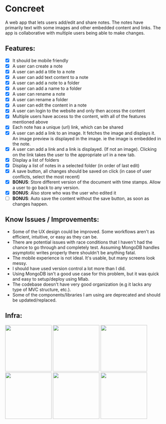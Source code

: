 # Concreet

A web app that lets users add/edit and share notes. The notes have primarily text with some images and other embedded content and links. The app is collaborative with multiple users being able to make changes.

## Features:
- [x] It should be mobile friendly
- [x] A user can create a note
- [x] A user can add a title to a note
- [x] A user can add text content to a note
- [x] A user can add a note to a folder
- [x] A user can add a name to a folder
- [x] A user can rename a note
- [x] A user can rename a folder
- [x] A user can edit the content in a note
- [x] A user can login to the website and only then access the content
- [x] Multiple users have access to the content, with all of the features mentioned above
- [x] Each note has a unique (url) link, which can be shared
- [x] A user can add a link to an image. It fetches the image and displays it. An image preview is displayed in the image. ie the image is embedded in the note.
- [x] A user can add a link and a link is displayed. (If not an image). Clicking on the link takes the user to the appropriate url in a new tab.
- [x] Display a list of folders
- [x] Display a list of notes in a selected folder (in order of last edit)
- [x] A save button, all changes should be saved on click (in case of user conflicts, select the most recent)
- [x] **BONUS**: Store different version of the document with time stamps. Allow a user to go back to any version.
- [x] **BONUS**: Also store who was the user who edited it
- [ ] **BONUS**: Auto save the content without the save button, as soon as changes happen.

## Know Issues / Improvements:
- Some of the UX design could be improved. Some workflows aren't as efficient, intuitive, or easy as they can be.
- There are potential issues with race conditions that I haven't had the chance to go through and completely test. Assuming MongoDB handles asymptotic writes properly there shouldn't be anything fatal.
- The mobile experience is not ideal. It's usable, but many screens look messy.
- I should have used version control a lot more than I did.
- Using MongoDB isn't a good use case for this problem, but it was quick and easy to setup/deploy using Mlab.
- The codebase doesn't have very good organization (e.g it lacks any type of MVC structure, etc.).
- Some of the components/libraries I am using are deprecated and should be updated/replaced.

## Infra:
<img src="https://getdeveloper.net/wp-content/uploads/2018/02/semantic.png" width="150"> <img src="http://pluspng.com/img-png/nodejs-logo-png-node-js-development-296.png" width="150"> <img src="https://cacm.acm.org/system/assets/0002/7119/042117_Theodo_MongoDB.large.jpg?1492791427&1492791427" width="150"> <img src="https://dailysmarty-production.s3.amazonaws.com/uploads/post/img/509/feature_thumb_heroku-logo.jpg" width="150"> <img src="https://www.electronicsmedia.info/wp-content/uploads/2017/08/Mlab.png" width="150"> <img src="https://camo.githubusercontent.com/a43de8ca816e78b1c2666f7696f449b2eeddbeca/68747470733a2f2f63646e2e7261776769742e636f6d2f7075676a732f7075672d6c6f676f2f656563343336636565386664396431373236643738333963626539396431663639343639326330632f5356472f7075672d66696e616c2d6c6f676f2d5f2d636f6c6f75722d3132382e737667" width="150">
